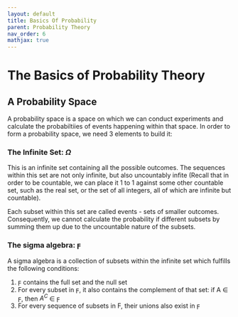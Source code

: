 ```yaml
---
layout: default
title: Basics Of Probability
parent: Probability Theory
nav_order: 6
mathjax: true
---
```


# The Basics of Probability Theory
## A Probability Space

A probability space is a space on which we can conduct experiments and calculate the probabiltiies of events happening within that space. In order to form a probability space, we need 3 elements to build it:

### The Infinite Set: $\Omega$
This is an infinite set containing all the possible outcomes. The sequences within this set are not only infinite, but also uncountably infite (Recall that in order to be countable, we can place it 1 to 1 against some other countable set, such as the real set, or the set of all integers, all of which are infinite but countable).

Each subset within this set are called events - sets of smaller outcomes. Consequently, we cannot calculate the probability if different subsets by summing them up due to the uncountable nature of the subsets.

### The sigma algebra: $\digamma$
A sigma algebra is a collection of subsets within the infinite set which fulfills the following conditions:
1. $\digamma$ contains the full set and the null set
2. For every subset in $\digamma$, it also contains the complement of that set: if A $\in$ $\digamma$, then $A^C$ $\in$ $\digamma$
3. For every sequence of subsets in $\Digamma$, their unions also exist in $\digamma$
